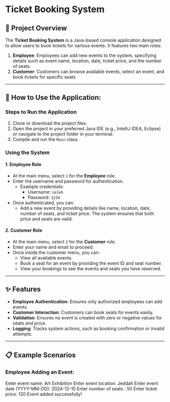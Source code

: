 # Ticket Booking System

## 📖 Project Overview
The **Ticket Booking System** is a Java-based console application designed to allow users to book tickets for various events. It features two main roles:
1. **Employee**: Employees can add new events to the system, specifying details such as event name, location, date, ticket price, and the number of seats.
2. **Customer**: Customers can browse available events, select an event, and book tickets for specific seats.

---

## 🚀 How to Use the Application:

### Steps to Run the Application
1. Clone or download the project files.
2. Open the project in your preferred Java IDE (e.g., IntelliJ IDEA, Eclipse) or navigate to the project folder in your terminal.
3. Compile and run the `Main` class.

### Using the System
#### 1. **Employee Role**
- At the main menu, select `1` for the **Employee** role.
- Enter the username and password for authentication.
    - Example credentials:
        - Username: `saleh`
        - Password: `1234`
- Once authenticated, you can:
    - Add a new event by providing details like name, location, date, number of seats, and ticket price. The system ensures that both price and seats are valid.

#### 2. **Customer Role**
- At the main menu, select `2` for the **Customer** role.
- Enter your name and email to proceed.
- Once inside the customer menu, you can:
    - View all available events.
    - Book a seat for an event by providing the event ID and seat number.
    - View your bookings to see the events and seats you have reserved.

---

## ✨ Features
- **Employee Authentication**: Ensures only authorized employees can add events.
- **Customer Interaction**: Customers can book seats for events easily.
- **Validation**: Ensures no event is created with zero or negative values for seats and price.
- **Logging**: Tracks system actions, such as booking confirmation or invalid attempts.

---

## 📋 Example Scenarios
### Employee Adding an Event:

Enter event name: Art Exhibition
Enter event location: Jeddah
Enter event date (YYYY-MM-DD): 2024-12-15
Enter number of seats : 50
Enter ticket price: 120
Event added successfully!